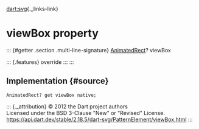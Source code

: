 [dart:svg](../../dart-svg/dart-svg-library){._links-link}

viewBox property
================

::: {#getter .section .multi-line-signature}
[AnimatedRect](../animatedrect-class)? viewBox

::: {.features}
override
:::
:::

Implementation {#source}
--------------

``` {.language-dart data-language="dart"}
AnimatedRect? get viewBox native;
```

::: {._attribution}
© 2012 the Dart project authors\
Licensed under the BSD 3-Clause \"New\" or \"Revised\" License.\
<https://api.dart.dev/stable/2.18.5/dart-svg/PatternElement/viewBox.html>
:::
